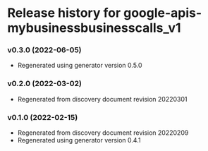 # Release history for google-apis-mybusinessbusinesscalls_v1

### v0.3.0 (2022-06-05)

* Regenerated using generator version 0.5.0

### v0.2.0 (2022-03-02)

* Regenerated from discovery document revision 20220301

### v0.1.0 (2022-02-15)

* Regenerated from discovery document revision 20220209
* Regenerated using generator version 0.4.1

